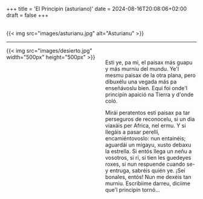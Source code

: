 +++
title = 'El Principin (asturiano)'
date = 2024-08-16T20:08:06+02:00
draft = false
+++

<br/>
{{< img src="images/asturianu.jpg" alt="Asturianu" >}}

-----------------------

<div style="display: flex; align-items: flex-start;">
  <div style="flex: 1; margin-right: 20px;">
    {{< img src="images/desierto.jpg" width="500px" height="500px"  >}}
  </div>
  <div style="flex: 1;">
<br/>

Esti ye, pa mi, el paisax más guapu y más murniu del mundu. Ye'l mesmu paisax de la otra plana, pero dibuxélu una vegada más pa enseñávoslu bien. Equi foi onde'l principín apaició na Tierra y d'onde coló.

Mirái peratentos esti paisax pa tar perseguros de reconocelu, si un dia viaxáis per Africa, nel ermu. Y si llegáis a pasar perellí, encamiéntovoslo: nun entainéis; aguardái un migayu, xusto debaxu la estrella. Si entós llega un neñu a vosotros, si ri, si tien les guedeyes roxes, si nun respuende cuando se-y entruga, sabréis quién ye. ¡Sei bonales, entós! Nun me dexéis tan murniu. Escribiime darreu, diciime que'l principín tornó...

   </div>
</div>